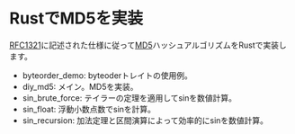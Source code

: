 # RustでMD5を実装

[RFC1321](https://www.rfc-editor.org/rfc/inline-errata/rfc1321.html)に記述された仕様に従って[MD5](https://en.wikipedia.org/wiki/MD5)ハッシュアルゴリズムをRustで実装します。

- byteorder_demo: byteoderトレイトの使用例。
- diy_md5: メイン。MD5を実装。
- sin_brute_force: テイラーの定理を適用してsinを数値計算。
- sin_float: 浮動小数点数でsinを計算。
- sin_recursion: 加法定理と区間演算によって効率的にsinを数値計算。